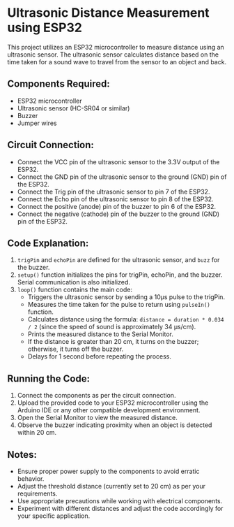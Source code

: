 # Ultrasonic Distance Measurement using ESP32

This project utilizes an ESP32 microcontroller to measure distance using an ultrasonic sensor. The ultrasonic sensor calculates distance based on the time taken for a sound wave to travel from the sensor to an object and back. 

## Components Required:
- ESP32 microcontroller
- Ultrasonic sensor (HC-SR04 or similar)
- Buzzer
- Jumper wires

## Circuit Connection:
- Connect the VCC pin of the ultrasonic sensor to the 3.3V output of the ESP32.
- Connect the GND pin of the ultrasonic sensor to the ground (GND) pin of the ESP32.
- Connect the Trig pin of the ultrasonic sensor to pin 7 of the ESP32.
- Connect the Echo pin of the ultrasonic sensor to pin 8 of the ESP32.
- Connect the positive (anode) pin of the buzzer to pin 6 of the ESP32.
- Connect the negative (cathode) pin of the buzzer to the ground (GND) pin of the ESP32.

## Code Explanation:
1. `trigPin` and `echoPin` are defined for the ultrasonic sensor, and `buzz` for the buzzer.
2. `setup()` function initializes the pins for trigPin, echoPin, and the buzzer. Serial communication is also initialized.
3. `loop()` function contains the main code:
    - Triggers the ultrasonic sensor by sending a 10µs pulse to the trigPin.
    - Measures the time taken for the pulse to return using `pulseIn()` function.
    - Calculates distance using the formula: `distance = duration * 0.034 / 2` (since the speed of sound is approximately 34 µs/cm).
    - Prints the measured distance to the Serial Monitor.
    - If the distance is greater than 20 cm, it turns on the buzzer; otherwise, it turns off the buzzer.
    - Delays for 1 second before repeating the process.

## Running the Code:
1. Connect the components as per the circuit connection.
2. Upload the provided code to your ESP32 microcontroller using the Arduino IDE or any other compatible development environment.
3. Open the Serial Monitor to view the measured distance.
4. Observe the buzzer indicating proximity when an object is detected within 20 cm.

## Notes:
- Ensure proper power supply to the components to avoid erratic behavior.
- Adjust the threshold distance (currently set to 20 cm) as per your requirements.
- Use appropriate precautions while working with electrical components.
- Experiment with different distances and adjust the code accordingly for your specific application.
